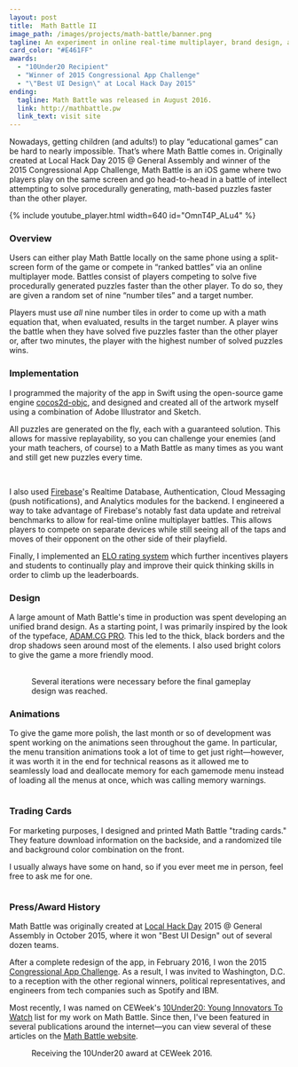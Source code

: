 ```yaml
---
layout: post
title:  Math Battle II
image_path: /images/projects/math-battle/banner.png
tagline: An experiment in online real-time multiplayer, brand design, and how much people secretly like math
card_color: "#E461FF"
awards:
  - "10Under20 Recipient"
  - "Winner of 2015 Congressional App Challenge"
  - "\"Best UI Design\" at Local Hack Day 2015"
ending:
  tagline: Math Battle was released in August 2016.
  link: http://mathbattle.pw
  link_text: visit site
---
```


Nowadays, getting children (and adults!) to play “educational games” can be hard to nearly impossible. That’s where Math Battle comes in. Originally created at Local Hack Day 2015 @ General Assembly and winner of the 2015 Congressional App Challenge, Math Battle is an iOS game where two players play on the same screen and go head-to-head in a battle of intellect attempting to solve procedurally generating, math-based puzzles faster than the other player.

{% include youtube_player.html width=640 id="OmnT4P_ALu4" %}

### Overview

Users can either play Math Battle locally on the same phone using a split-screen form of the game or compete in “ranked battles” via an online multiplayer mode. Battles consist of players competing to solve five procedurally generated puzzles faster than the other player. To do so, they are given a random set of nine “number tiles” and a target number.

Players must use *all* nine number tiles in order to come up with a math equation that, when evaluated, results in the target number. A player wins the battle when they have solved five puzzles faster than the other player or, after two minutes, the player with the highest number of solved puzzles wins.

### Implementation

I programmed the majority of the app in Swift using the open-source game engine [cocos2d-objc][cocos2d-github], and designed and created all of the artwork myself using a combination of Adobe Illustrator and Sketch.

All puzzles are generated on the fly, each with a guaranteed solution. This allows for massive replayability, so you can challenge your enemies (and your math teachers, of course) to a Math Battle as many times as you want and still get new puzzles every time.

<div class="four-screenshot-grid lazyload" data-expand="-20">
    <img class="lazyload" data-src="/images/projects/math-battle/custom-match.png">
    <img class="lazyload" data-src="/images/projects/math-battle/practice-match.png">
    <img class="lazyload" data-src="/images/projects/math-battle/player-stats.png">
    <img class="lazyload" data-src="/images/projects/math-battle/leaderboard.png">
</div>

I also used [Firebase][firebase]'s Realtime Database, Authentication, Cloud Messaging (push notifications), and Analytics modules for the backend. I engineered a way to take advantage of Firebase's notably fast data update and retreival benchmarks to allow for real-time online multiplayer battles. This allows players to compete on separate devices while still seeing all of the taps and moves of their opponent on the other side of their playfield.

Finally, I implemented an [ELO rating system][elo-ratings] which further incentives players and students to continually play and improve their quick thinking skills in order to climb up the leaderboards.

### Design

A large amount of Math Battle's time in production was spent developing an unified brand design. As a starting point, I was primarily inspired by the look of the typeface, [ADAM.CG PRO][adam-cg-pro]. This led to the thick, black borders and the drop shadows seen around most of the elements. I also used bright colors to give the game a more friendly mood.

<figure class="six-screenshot-grid lazyload" data-expand="-20">
    <img class="lazyload" data-src="/images/projects/math-battle/gameplay-design-1.png">
    <img class="lazyload" data-src="/images/projects/math-battle/gameplay-design-2.png">
    <img class="lazyload" data-src="/images/projects/math-battle/gameplay-design-3.png">
    <img class="lazyload" data-src="/images/projects/math-battle/gameplay-design-4.png">
    <img class="lazyload" data-src="/images/projects/math-battle/gameplay-design-5.png">
    <img class="lazyload" data-src="/images/projects/math-battle/gameplay-scene.png">
    <figcaption>Several iterations were necessary before the final gameplay design was reached.</figcaption>
</figure>

### Animations

To give the game more polish, the last month or so of development was spent working on the animations seen throughout the game. In particular, the menu transition animations took a lot of time to get just right—however, it was worth it in the end for technical reasons as it allowed me to seamlessly load and deallocate memory for each gamemode menu instead of loading all the menus at once, which was calling memory warnings.

<figure class="lazyload" data-expand="-20">
    <img class="responsive-screenshot lazyload" data-src="/images/projects/math-battle/animations.gif">
</figure>

### Trading Cards

For marketing purposes, I designed and printed Math Battle "trading cards." They feature download information on the backside, and a randomized tile and background color combination on the front.

I usually always have some on hand, so if you ever meet me in person, feel free to ask me for one.

<figure class="lazyload" data-expand="-20">
    <img class="responsive-image lazyload" data-src="/images/projects/math-battle/trading-cards.jpg">
</figure>

### Press/Award History

Math Battle was originally created at [Local Hack Day][local-hack-day] 2015 @ General Assembly in October 2015, where it won "Best UI Design" out of several dozen teams.

After a complete redesign of the app, in February 2016, I won the 2015 [Congressional App Challenge][congressional-app-challenge]. As a result, I was invited to Washington, D.C. to a reception with the other regional winners, political representatives, and engineers from tech companies such as Spotify and IBM.

Most recently, I was named on CEWeek's [10Under20: Young Innovators To Watch][ceweek-awards] list for my work on Math Battle. Since then, I've been featured in several publications around the internet—you can view several of these articles on the [Math Battle website][math-battle-website].

<figure class="lazyload" data-expand="-20">
    <img class="responsive-image lazyload" data-src="/images/projects/math-battle/ceweek-presentation.jpg">
    <figcaption>
        Receiving the 10Under20 award at CEWeek 2016.
    </figcaption>
</figure>

[cocos2d-github]: https://github.com/cocos2d/cocos2d-objc
[firebase]: https://firebase.google.com/
[elo-ratings]: https://en.wikipedia.org/wiki/Elo_rating_system
[adam-cg-pro]: https://www.behance.net/gallery/13756975/ADAMCG-PRO-Free-Typeface
[local-hack-day]: https://localhackday.mlh.io/
[congressional-app-challenge]: http://www.congressionalappchallenge.us/
[ceweek-awards]: http://ceweekny.com/about/10under20-2016/
[math-battle-website]: http://mathbattle.pw
